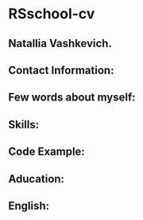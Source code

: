 # RSschool-cv
## Natallia Vashkevich.
## Contact Information:
## Few words about myself:
## Skills:
## Code Example:
## Aducation:
## English: